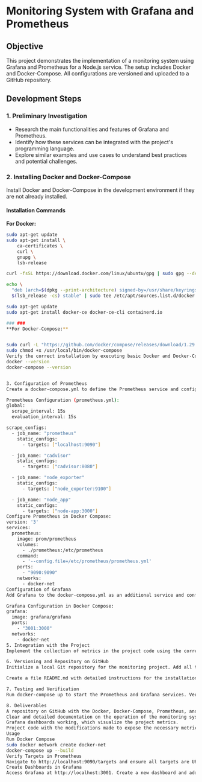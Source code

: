 # Monitoring System with Grafana and Prometheus

## Objective

This project demonstrates the implementation of a monitoring system using Grafana and Prometheus for a Node.js service. The setup includes Docker and Docker-Compose. All configurations are versioned and uploaded to a GitHub repository.

## Development Steps

### 1. Preliminary Investigation

- Research the main functionalities and features of Grafana and Prometheus.
- Identify how these services can be integrated with the project's programming language.
- Explore similar examples and use cases to understand best practices and potential challenges.

### 2. Installing Docker and Docker-Compose

Install Docker and Docker-Compose in the development environment if they are not already installed.

#### Installation Commands

**For Docker:**

```bash
sudo apt-get update
sudo apt-get install \
    ca-certificates \
    curl \
    gnupg \
    lsb-release

curl -fsSL https://download.docker.com/linux/ubuntu/gpg | sudo gpg --dearmor -o /usr/share/keyrings/docker-archive-keyring.gpg

echo \
  "deb [arch=$(dpkg --print-architecture) signed-by=/usr/share/keyrings/docker-archive-keyring.gpg] https://download.docker.com/linux/ubuntu \
  $(lsb_release -cs) stable" | sudo tee /etc/apt/sources.list.d/docker.list > /dev/null

sudo apt-get update
sudo apt-get install docker-ce docker-ce-cli containerd.io

### ### 
**For Docker-Compose:**


sudo curl -L "https://github.com/docker/compose/releases/download/1.29.2/docker-compose-$(uname -s)-$(uname -m)" -o /usr/local/bin/docker-compose
sudo chmod +x /usr/local/bin/docker-compose
Verify the correct installation by executing basic Docker and Docker-Compose commands:
docker --version
docker-compose --version


3. Configuration of Prometheus
Create a docker-compose.yml to define the Prometheus service and configure it to collect relevant project metrics.

Prometheus Configuration (prometheus.yml):
global:
  scrape_interval: 15s
  evaluation_interval: 15s

scrape_configs:
  - job_name: "prometheus"
    static_configs:
      - targets: ["localhost:9090"]

  - job_name: "cadvisor"
    static_configs:
      - targets: ["cadvisor:8080"]

  - job_name: "node_exporter"
    static_configs:
      - targets: ["node_exporter:9100"]

  - job_name: "node_app"
    static_configs:
      - targets: ["node-app:3000"]
Configure Prometheus in Docker Compose:
version: '3'
services:
  prometheus:
    image: prom/prometheus
    volumes:
      - ./prometheus:/etc/prometheus
    command:
      - '--config.file=/etc/prometheus/prometheus.yml'
    ports:
      - "9090:9090"
    networks:
      - docker-net
Configuration of Grafana
Add Grafana to the docker-compose.yml as an additional service and configure it to connect to Prometheus as a data source.

Grafana Configuration in Docker Compose:
grafana:
  image: grafana/grafana
  ports:
    - "3001:3000"
  networks:
    - docker-net
5. Integration with the Project
Implement the collection of metrics in the project code using the corresponding programming language. Ensure that the metrics are exposed in a format compatible with Prometheus.

6. Versioning and Repository on GitHub
Initialize a local Git repository for the monitoring project. Add all the files of the chosen project to monitor (the suggested basic one is the Node Todo App.js).

Create a file README.md with detailed instructions for the installation and configuration of the monitoring system.

7. Testing and Verification
Run docker-compose up to start the Prometheus and Grafana services. Verify that Prometheus is collecting metrics and that Grafana is displaying them correctly. Make necessary adjustments based on the evidence to ensure efficient and accurate monitoring.

8. Deliverables
A repository on GitHub with the Docker, Docker-Compose, Prometheus, and Grafana configurations that have been used.
Clear and detailed documentation on the operation of the monitoring system in the README.md file.
Grafana dashboards working, which visualize the project metrics.
Project code with the modifications made to expose the necessary metrics towards the Prometheus service.
Usage
Run Docker Compose
sudo docker network create docker-net
docker-compose up --build
Verify Targets in Prometheus
Navigate to http://localhost:9090/targets and ensure all targets are UP.
Create Dashboards in Grafana
Access Grafana at http://localhost:3001. Create a new dashboard and add panels to visualize metrics, such as http_requests_total.


